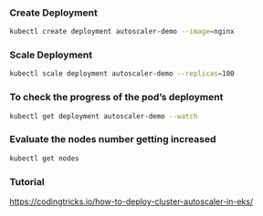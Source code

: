 ### Create Deployment

```bash
kubectl create deployment autoscaler-demo --image=nginx
```

### Scale Deployment

```bash
kubectl scale deployment autoscaler-demo --replicas=100
```

### To check the progress of the pod’s deployment

```bash
kubectl get deployment autoscaler-demo --watch
```

### Evaluate the nodes number getting increased

```bash
kubectl get nodes
```

### Tutorial

https://codingtricks.io/how-to-deploy-cluster-autoscaler-in-eks/